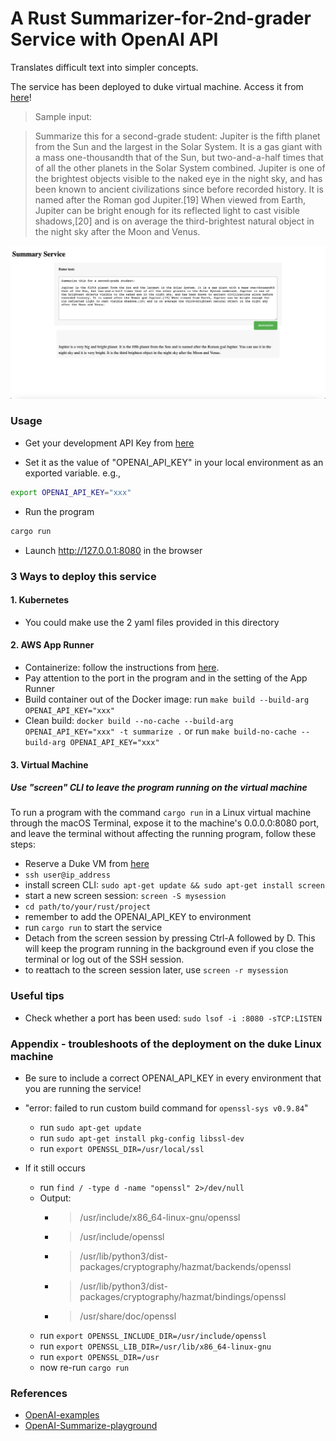 # A Rust Summarizer-for-2nd-grader Service with OpenAI API 

Translates difficult text into simpler concepts.

The service has been deployed to duke virtual machine. Access it from [here](http://vcm-30756.vm.duke.edu:8080/)!


> Sample input:
 
> Summarize this for a second-grade student:
> Jupiter is the fifth planet from the Sun and the largest in the Solar System. It is a gas giant with a mass one-thousandth that of the Sun, but two-and-a-half times that of all the other planets in the Solar System combined. Jupiter is one of the brightest objects visible to the naked eye in the night sky, and has been known to ancient civilizations since before recorded history. It is named after the Roman god Jupiter.[19] When viewed from Earth, Jupiter can be bright enough for its reflected light to cast visible shadows,[20] and is on average the third-brightest natural object in the night sky after the Moon and Venus.

![UI](summarize.png)

### Usage
- Get your development API Key from [here](https://platform.openai.com/account/api-keys)

- Set it as the value of "OPENAI_API_KEY" in your local environment as an exported variable. e.g.,
```bash
export OPENAI_API_KEY="xxx"
```

- Run the program
```bash
cargo run
```
- Launch http://127.0.0.1:8080 in the browser

### 3 Ways to deploy this service 
#### 1. Kubernetes
- You could make use the 2 yaml files provided in this directory

#### 2. AWS App Runner
- Containerize: follow the instructions from [here](https://github.com/nogibjj/rust-world-spr23/tree/main/actix-containerized-microservice-wk3/actixdocker#this-is-to-build-an-image-out-of-the-dockerfile).
- Pay attention to the port in the program and in the setting of the App Runner
- Build container out of the Docker image: run `make build --build-arg OPENAI_API_KEY="xxx"`
- Clean build: `docker build --no-cache --build-arg OPENAI_API_KEY="xxx" -t summarize .` or run `make build-no-cache --build-arg OPENAI_API_KEY="xxx"`

#### 3. Virtual Machine
##### Use "screen" CLI to leave the program running on the virtual machine

To run a program with the command `cargo run` in a Linux virtual machine through the macOS Terminal, expose it to the machine's 0.0.0.0:8080 port, and leave the terminal without affecting the running program, follow these steps:

- Reserve a Duke VM from [here](https://vcm.duke.edu)
- `ssh user@ip_address`
- install screen CLI: `sudo apt-get update && sudo apt-get install screen`
- start a new screen session: `screen -S mysession`
- `cd path/to/your/rust/project`
- remember to add the OPENAI_API_KEY to environment
- run `cargo run` to start the service
- Detach from the screen session by pressing Ctrl-A followed by D. This will keep the program running in the background even if you close the terminal or log out of the SSH session.
- to reattach to the screen session later, use `screen -r mysession`

### Useful tips
- Check whether a port has been used: `sudo lsof -i :8080 -sTCP:LISTEN`

### Appendix - troubleshoots of the deployment on the duke Linux machine
- Be sure to include a correct OPENAI_API_KEY in every environment that you are running the service!
- "error: failed to run custom build command for `openssl-sys v0.9.84`"
    - run `sudo apt-get update`
    - run `sudo apt-get install pkg-config libssl-dev`
    - run `export OPENSSL_DIR=/usr/local/ssl`

- If it still occurs
    - run `find / -type d -name "openssl" 2>/dev/null`
    - Output:
        - > /usr/include/x86_64-linux-gnu/openssl
        - > /usr/include/openssl
        - > /usr/lib/python3/dist-packages/cryptography/hazmat/backends/openssl
        - > /usr/lib/python3/dist-packages/cryptography/hazmat/bindings/openssl
        - > /usr/share/doc/openssl
    - run `export OPENSSL_INCLUDE_DIR=/usr/include/openssl`
    - run `export OPENSSL_LIB_DIR=/usr/lib/x86_64-linux-gnu`
    - run `export OPENSSL_DIR=/usr`
    - now re-run `cargo run`

### References
- [OpenAI-examples](https://platform.openai.com/examples)
- [OpenAI-Summarize-playground](https://platform.openai.com/playground/p/default-summarize?model=text-davinci-003)
